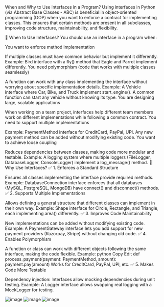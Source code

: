When and Why to Use Interfaces in a Program?
Using interfaces in Python (via Abstract Base Classes - ABC) is beneficial in object-oriented programming (OOP) when you want to enforce a contract for implementing classes. This ensures that certain methods are present in all subclasses, improving code structure, maintainability, and flexibility.

📌 When to Use Interfaces?
You should use an interface in a program when:

You want to enforce method implementation

If multiple classes must have common behavior but implement it differently.
Example: Bird interface with a fly() method that Eagle and Parrot implement differently.
You need polymorphism (code that works with multiple classes seamlessly)

A function can work with any class implementing the interface without worrying about specific implementation details.
Example: A Vehicle interface where Car, Bike, and Truck implement start_engine(). A common function can start any vehicle without knowing its type.
You are designing large, scalable applications

When working on a team project, interfaces help different team members work on different implementations while following a common contract.
You need to support multiple implementations

Example: PaymentMethod interface for CreditCard, PayPal, UPI. Any new payment method can be added without modifying existing code.
You want to achieve loose coupling

Reduces dependencies between classes, making code more modular and testable.
Example: A logging system where multiple loggers (FileLogger, DatabaseLogger, ConsoleLogger) implement a log_message() method.
📌 Why Use Interfaces?
✅ 1. Enforces a Standard Structure

Ensures all classes implementing the interface provide required methods.
Example: DatabaseConnection interface enforces that all databases (MySQL, PostgreSQL, MongoDB) have connect() and disconnect() methods.
✅ 2. Supports Multiple Implementations

Allows defining a general structure that different classes can implement in their own way.
Example: Shape interface for Circle, Rectangle, and Triangle, each implementing area() differently.
✅ 3. Improves Code Maintainability

New implementations can be added without modifying existing code.
Example: A PaymentGateway interface lets you add support for new payment providers (Razorpay, Stripe) without changing old code.
✅ 4. Enables Polymorphism

A function or class can work with different objects following the same interface, making the code flexible.
Example:
python
Copy
Edit
def process_payment(payment: PaymentMethod, amount):
    payment.pay(amount)
Works for CreditCard, PayPal, UPI, etc.
✅ 5. Makes Code More Testable

Dependency injection: Interfaces allow mocking dependencies during unit testing.
Example: A Logger interface allows swapping real logging with a MockLogger for testing.

![image](https://github.com/user-attachments/assets/a9812df9-d964-4f5b-8aa2-b1255f957c47)
![image](https://github.com/user-attachments/assets/3b7ac2fc-93a5-46c9-b71e-6a3a6ad284b0)
![image](https://github.com/user-attachments/assets/59c97800-3ef2-46ae-9f26-97e039e84905)




